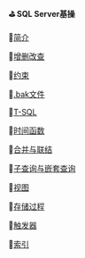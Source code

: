 #### :golf: SQL Server基操
:file_folder:[简介](https://github.com/swordboyASS/Rear-end-Learing/blob/master/Database/Files/%E7%AE%80%E4%BB%8B.md)

:file_folder:[增删改查](https://github.com/swordboyASS/Rear-end-Learing/blob/master/Database/Files/%E5%A2%9E%E5%88%A0%E6%94%B9%E6%9F%A5.md)

:file_folder:[约束](https://github.com/swordboyASS/Rear-End/blob/master/Database/Files/%E7%BA%A6%E6%9D%9F%20.md)

:file_folder:[.bak文件](https://github.com/swordboyASS/Rear-end-Learing/blob/master/Database/Files/.bak%E6%96%87%E4%BB%B6.md)

:file_folder:[T-SQL](https://github.com/swordboyASS/Rear-End/blob/master/Database/Files/T-SQL.md)

:file_folder:[时间函数](https://github.com/swordboyASS/Rear-End/blob/master/Database/Files/%E6%97%B6%E9%97%B4%E5%87%BD%E6%95%B0.md)

:file_folder:[合并与联结](https://github.com/swordboyASS/Rear-End/blob/master/Database/Files/%E5%90%88%E5%B9%B6%E4%B8%8E%E8%81%94%E7%BB%93.md)

:file_folder:[子查询与嵌套查询](https://github.com/swordboyASS/Rear-End/blob/master/Database/Files/%E5%AD%90%E6%9F%A5%E8%AF%A2%E4%B8%8E%E5%B5%8C%E5%A5%97%E6%9F%A5%E8%AF%A2.md)

:file_folder:[视图](https://github.com/swordboyASS/Rear-End/blob/master/Database/Files/%E8%A7%86%E5%9B%BE.md)

:file_folder:[存储过程](https://github.com/swordboyASS/Rear-End/blob/master/Database/Files/%E5%AD%98%E5%82%A8%E8%BF%87%E7%A8%8B.md)

:file_folder:[触发器](https://github.com/swordboyASS/Rear-End/blob/master/Database/Files/%E8%A7%A6%E5%8F%91%E5%99%A8.md)

:file_folder:[索引](https://github.com/swordboyASS/Rear-End/blob/master/Database/Files/%E7%B4%A2%E5%BC%95.md)
